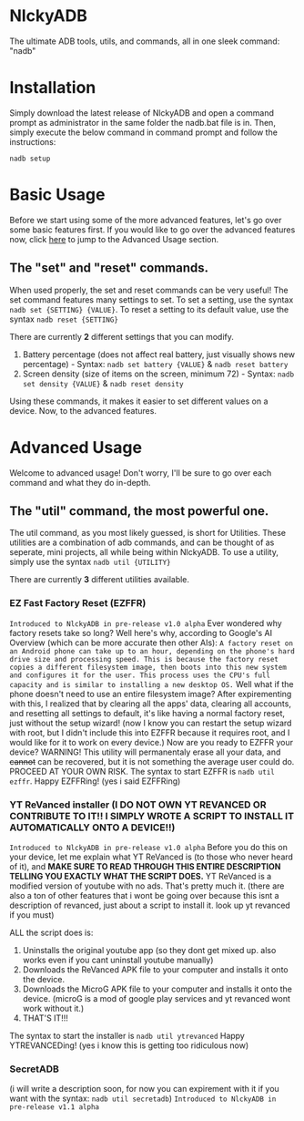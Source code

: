 # NlckyADB
The ultimate ADB tools, utils, and commands, all in one sleek command: "nadb"

# Installation
Simply download the latest release of NlckyADB and open a command prompt as administrator in the same folder the nadb.bat file is in.
Then, simply execute the below command in command prompt and follow the instructions:
```
nadb setup
```

# Basic Usage
Before we start using some of the more advanced features, let's go over some basic features first.
If you would like to go over the advanced features now, click [here](#advanced-usage) to jump to the Advanced Usage section.
## The "set" and "reset" commands.
When used properly, the set and reset commands can be very useful!
The set command features many settings to set.
To set a setting, use the syntax ```nadb set {SETTING} {VALUE}```.
To reset a setting to its default value, use the syntax ```nadb reset {SETTING}```

There are currently **2** different settings that you can modify.

1. Battery percentage (does not affect real battery, just visually shows new percentage) - Syntax: ```nadb set battery {VALUE}``` & ```nadb reset battery```
2. Screen density (size of items on the screen, minimum 72) - Syntax: ```nadb set density {VALUE}``` & ```nadb reset density```

Using these commands, it makes it easier to set different values on a device.
Now, to the advanced features.
# Advanced Usage
Welcome to advanced usage! Don't worry, I'll be sure to go over each command and what they do in-depth.
## The "util" command, the most powerful one.
The util command, as you most likely guessed, is short for Utilities.
These utilities are a combination of adb commands, and can be thought of as seperate, mini projects, all while being within NlckyADB.
To use a utility, simply use the syntax ```nadb util {UTILITY}```

There are currently **3** different utilities available.

### EZ Fast Factory Reset (EZFFR)
```Introduced to NlckyADB in pre-release v1.0 alpha```
Ever wondered why factory resets take so long?
Well here's why, according to Google's AI Overview (which can be more accurate then other AIs):
```A factory reset on an Android phone can take up to an hour, depending on the phone's hard drive size and processing speed. This is because the factory reset copies a different filesystem image, then boots into this new system and configures it for the user. This process uses the CPU's full capacity and is similar to installing a new desktop OS.```
Well what if the phone doesn't need to use an entire filesystem image?
After expirementing with this, I realized that by clearing all the apps' data, clearing all accounts, and resetting all settings to default, it's like having a normal factory reset, just without the setup wizard! (now I know you can restart the setup wizard with root, but I didn't include this into EZFFR because it requires root, and I would like for it to work on every device.)
Now are you ready to EZFFR your device?
WARNING! This utility will permanentaly erase all your data, and ~~cannot~~ can be recovered, but it is not something the average user could do. PROCEED AT YOUR OWN RISK.
The syntax to start EZFFR is ```nadb util ezffr```.
Happy EZFFRing! (yes i said EZFFRing)

### YT ReVanced installer (I DO NOT OWN YT REVANCED OR CONTRIBUTE TO IT!! I SIMPLY WROTE A SCRIPT TO INSTALL IT AUTOMATICALLY ONTO A DEVICE!!)
```Introduced to NlckyADB in pre-release v1.0 alpha```
Before you do this on your device, let me explain what YT ReVanced is (to those who never heard of it), and **MAKE SURE TO READ THROUGH THIS ENTIRE DESCRIPTION TELLING YOU EXACTLY WHAT THE SCRIPT DOES.**
YT ReVanced is a modified version of youtube with no ads. That's pretty much it. (there are also a ton of other features that i wont be going over because this isnt a description of revanced, just about a script to install it. look up yt revanced if you must)

ALL the script does is: 
1. Uninstalls the original youtube app (so they dont get mixed up. also works even if you cant uninstall youtube manually)
2. Downloads the ReVanced APK file to your computer and installs it onto the device.
3. Downloads the MicroG APK file to your computer and installs it onto the device. (microG is a mod of google play services and yt revanced wont work without it.)
4. THAT'S IT!!!

The syntax to start the installer is ```nadb util ytrevanced```
Happy YTREVANCEDing! (yes i know this is getting too ridiculous now)

### SecretADB
(i will write a description soon, for now you can expirement with it if you want with the syntax: ```nadb util secretadb```)
```Introduced to NlckyADB in pre-release v1.1 alpha```

